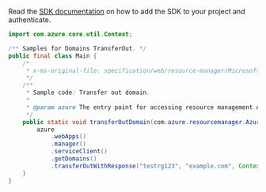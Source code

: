 Read the [SDK documentation](https://github.com/Azure/azure-sdk-for-java/blob/azure-resourcemanager_2.12.0/sdk/resourcemanager/azure-resourcemanager/README.md) on how to add the SDK to your project and authenticate.

```java
import com.azure.core.util.Context;

/** Samples for Domains TransferOut. */
public final class Main {
    /*
     * x-ms-original-file: specification/web/resource-manager/Microsoft.DomainRegistration/stable/2021-03-01/examples/TransferOutDomain.json
     */
    /**
     * Sample code: Transfer out domain.
     *
     * @param azure The entry point for accessing resource management APIs in Azure.
     */
    public static void transferOutDomain(com.azure.resourcemanager.AzureResourceManager azure) {
        azure
            .webApps()
            .manager()
            .serviceClient()
            .getDomains()
            .transferOutWithResponse("testrg123", "example.com", Context.NONE);
    }
}
```
